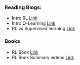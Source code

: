 ### Reading Blogs:
- Intro RL [Link](https://www.freecodecamp.org/news/a-brief-introduction-to-reinforcement-learning-7799af5840db/)
- Intro Q-Learning [Link](https://www.freecodecamp.org/news/an-introduction-to-q-learning-reinforcement-learning-14ac0b4493cc/)
- RL vs Supervised learning [Link](https://www.quora.com/What-is-the-difference-between-supervised-learning-and-reinforcement-learning) 

### Books 
- RL Book [Link](http://incompleteideas.net/book/bookdraft2017nov5.pdf)
- RL Book Summary videos [Link](https://www.youtube.com/watch?v=4SLGEq_HZxk&list=PLnn6VZp3hqNvRrdnMOVtgV64F_O-61C1D)
